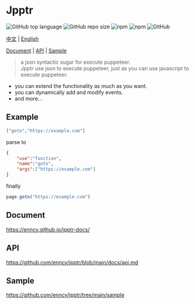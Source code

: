 # Jpptr

![GitHub top language](https://img.shields.io/github/languages/top/enncy/jpptr) ![GitHub repo size](https://img.shields.io/github/repo-size/enncy/jpptr)  ![npm](https://img.shields.io/npm/v/jpptr) ![npm](https://img.shields.io/npm/dw/jpptr) ![GitHub](https://img.shields.io/github/license/enncy/jpptr)

[中文](https://github.com/enncy/jpptr/blob/main/README.md) | [English](https://github.com/enncy/jpptr/blob/main/README.en-US.md)

[Document](https://enncy.github.io/jpptr-docs/) | [API](https://github.com/enncy/jpptr/blob/main/docs/api.md) | [Sample](https://github.com/enncy/jpptr/tree/main/sample)

> a json syntactic sugar for execute puppeteer.     
> Jpptr use json to execute puppeteer, just as you can use javascript to execute puppeteer.         
- you can extend the functionality as much as you want.
- you can dynamically add and modify events.
- and more...

## Example
```json
["goto","https://example.com"]
```
parse to
```json
{
    "use":"function",
    "name":"goto",
    "args":["https://example.com"]
}
```
finally
```js
page.goto("https://example.com")
```

## Document
https://enncy.github.io/jpptr-docs/
## API

https://github.com/enncy/jpptr/blob/main/docs/api.md

## Sample
https://github.com/enncy/jpptr/tree/main/sample
 